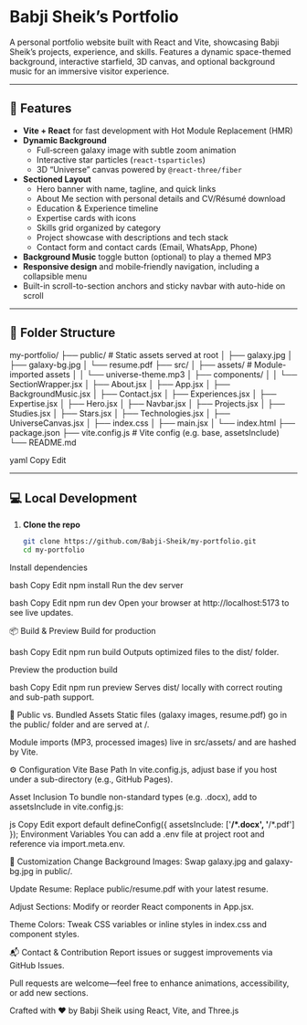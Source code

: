 # Babji Sheik’s Portfolio

A personal portfolio website built with React and Vite, showcasing Babji Sheik’s projects, experience, and skills. Features a dynamic space-themed background, interactive starfield, 3D canvas, and optional background music for an immersive visitor experience.

---

## 🚀 Features

- **Vite + React** for fast development with Hot Module Replacement (HMR)
- **Dynamic Background**  
  - Full‐screen galaxy image with subtle zoom animation
  - Interactive star particles (`react-tsparticles`)
  - 3D “Universe” canvas powered by `@react-three/fiber`
- **Sectioned Layout**  
  - Hero banner with name, tagline, and quick links  
  - About Me section with personal details and CV/Résumé download  
  - Education & Experience timeline  
  - Expertise cards with icons  
  - Skills grid organized by category  
  - Project showcase with descriptions and tech stack  
  - Contact form and contact cards (Email, WhatsApp, Phone)
- **Background Music** toggle button (optional) to play a themed MP3
- **Responsive design** and mobile‐friendly navigation, including a collapsible menu
- Built-in scroll-to-section anchors and sticky navbar with auto-hide on scroll

---

## 📁 Folder Structure

my-portfolio/
├── public/ # Static assets served at root
│ ├── galaxy.jpg
│ ├── galaxy-bg.jpg
│ └── resume.pdf
├── src/
│ ├── assets/ # Module-imported assets
│ │ └── universe-theme.mp3
│ ├── components/
│ │ └── SectionWrapper.jsx
│ ├── About.jsx
│ ├── App.jsx
│ ├── BackgroundMusic.jsx
│ ├── Contact.jsx
│ ├── Experiences.jsx
│ ├── Expertise.jsx
│ ├── Hero.jsx
│ ├── Navbar.jsx
│ ├── Projects.jsx
│ ├── Studies.jsx
│ ├── Stars.jsx
│ ├── Technologies.jsx
│ ├── UniverseCanvas.jsx
│ ├── index.css
│ ├── main.jsx
│ └── index.html
├── package.json
├── vite.config.js # Vite config (e.g. base, assetsInclude)
└── README.md

yaml
Copy
Edit

---

## 💻 Local Development

1. **Clone the repo**  
   ```bash
   git clone https://github.com/Babji-Sheik/my-portfolio.git
   cd my-portfolio
Install dependencies

bash
Copy
Edit
npm install
Run the dev server

bash
Copy
Edit
npm run dev
Open your browser at http://localhost:5173 to see live updates.

📦 Build & Preview
Build for production

bash
Copy
Edit
npm run build
Outputs optimized files to the dist/ folder.

Preview the production build

bash
Copy
Edit
npm run preview
Serves dist/ locally with correct routing and sub-path support.

📂 Public vs. Bundled Assets
Static files (galaxy images, resume.pdf) go in the public/ folder and are served at /.

Module imports (MP3, processed images) live in src/assets/ and are hashed by Vite.

⚙️ Configuration
Vite Base Path
In vite.config.js, adjust base if you host under a sub-directory (e.g., GitHub Pages).

Asset Inclusion
To bundle non-standard types (e.g. .docx), add to assetsInclude in vite.config.js:

js
Copy
Edit
export default defineConfig({
  assetsInclude: ['**/*.docx', '**/*.pdf']
});
Environment Variables
You can add a .env file at project root and reference via import.meta.env.

🎨 Customization
Change Background Images: Swap galaxy.jpg and galaxy-bg.jpg in public/.

Update Resume: Replace public/resume.pdf with your latest resume.

Adjust Sections: Modify or reorder React components in App.jsx.

Theme Colors: Tweak CSS variables or inline styles in index.css and component styles.

📬 Contact & Contribution
Report issues or suggest improvements via GitHub Issues.

Pull requests are welcome—feel free to enhance animations, accessibility, or add new sections.

Crafted with ❤️ by Babji Sheik using React, Vite, and Three.js